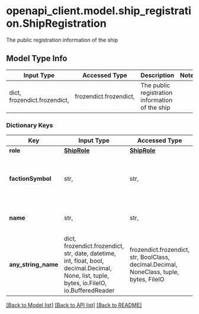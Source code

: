# openapi_client.model.ship_registration.ShipRegistration

The public registration information of the ship

## Model Type Info
Input Type | Accessed Type | Description | Notes
------------ | ------------- | ------------- | -------------
dict, frozendict.frozendict,  | frozendict.frozendict,  | The public registration information of the ship | 

### Dictionary Keys
Key | Input Type | Accessed Type | Description | Notes
------------ | ------------- | ------------- | ------------- | -------------
**role** | [**ShipRole**](ShipRole.md) | [**ShipRole**](ShipRole.md) |  | 
**factionSymbol** | str,  | str,  | The symbol of the faction the ship is registered with | 
**name** | str,  | str,  | The agent&#x27;s registered name of the ship | 
**any_string_name** | dict, frozendict.frozendict, str, date, datetime, int, float, bool, decimal.Decimal, None, list, tuple, bytes, io.FileIO, io.BufferedReader | frozendict.frozendict, str, BoolClass, decimal.Decimal, NoneClass, tuple, bytes, FileIO | any string name can be used but the value must be the correct type | [optional]

[[Back to Model list]](../../README.md#documentation-for-models) [[Back to API list]](../../README.md#documentation-for-api-endpoints) [[Back to README]](../../README.md)

